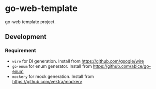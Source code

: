 # go-web-template

go-web template project.


## Development

### Requirement

- `wire` for DI generation. Install from https://github.com/google/wire
- `go-enum` for enum generator. Install from https://github.com/abice/go-enum
- `mockery` for mock generation. Install from https://github.com/vektra/mockery